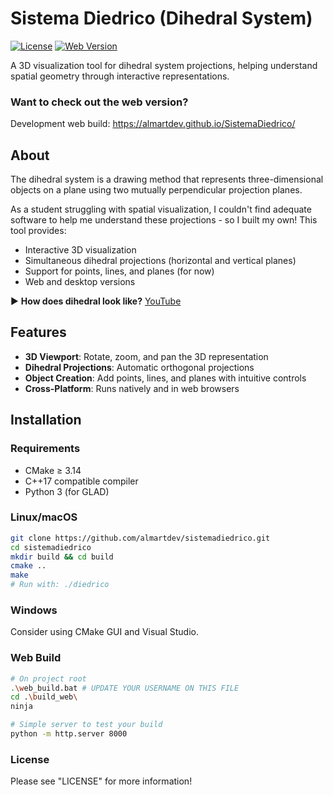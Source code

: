 # Sistema Diedrico (Dihedral System)

[![License](https://img.shields.io/badge/License-MIT-blue.svg)](LICENSE)
[![Web Version](https://img.shields.io/badge/Live%20Demo-Available-green)](https://almartdev.github.io/SistemaDiedrico)

A 3D visualization tool for dihedral system projections, helping understand spatial geometry through interactive representations.

### Want to check out the web version?
Development web build: https://almartdev.github.io/SistemaDiedrico/

## About

The dihedral system is a drawing method that represents three-dimensional objects on a plane using two mutually perpendicular projection planes. 

As a student struggling with spatial visualization, I couldn't find adequate software to help me understand these projections - so I built my own! This tool provides:

- Interactive 3D visualization
- Simultaneous dihedral projections (horizontal and vertical planes)
- Support for points, lines, and planes (for now)
- Web and desktop versions

▶ **How does dihedral look like?** [YouTube](https://youtu.be/H5uxDwpfXNs)

## Features

- **3D Viewport**: Rotate, zoom, and pan the 3D representation
- **Dihedral Projections**: Automatic orthogonal projections
- **Object Creation**: Add points, lines, and planes with intuitive controls
- **Cross-Platform**: Runs natively and in web browsers

## Installation

### Requirements
- CMake ≥ 3.14
- C++17 compatible compiler
- Python 3 (for GLAD)

### Linux/macOS
```bash
git clone https://github.com/almartdev/sistemadiedrico.git
cd sistemadiedrico
mkdir build && cd build
cmake ..
make
# Run with: ./diedrico
```

### Windows
Consider using CMake GUI and Visual Studio.

### Web Build
```bash
# On project root
.\web_build.bat # UPDATE YOUR USERNAME ON THIS FILE
cd .\build_web\
ninja

# Simple server to test your build
python -m http.server 8000
```

### License
Please see "LICENSE" for more information!
